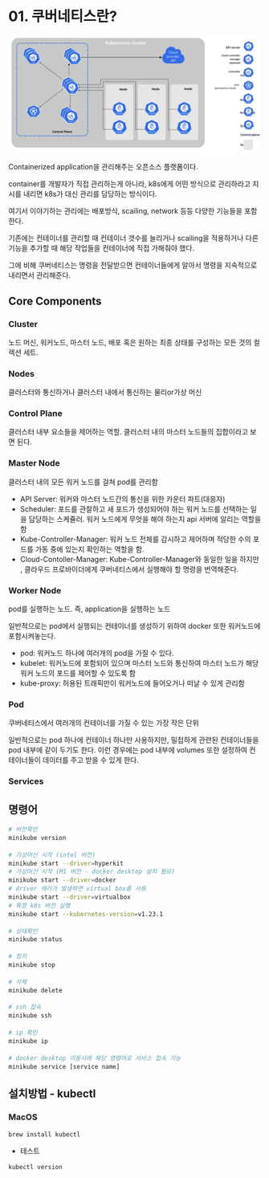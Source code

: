 # 01. 쿠버네티스란?

![/images/TIL/Infra-Kubernetes/01-cluster.svg](/images/TIL/Infra-Kubernetes/01-cluster.svg)

Containerized application을 관리해주는 오픈소스 플랫폼이다.  

container를 개발자가 직접 관리하는게 아니라, k8s에게 어떤 방식으로 관리하라고 지시를 내리면 k8s가 대신 관리를 담당하는 방식이다.  
  
여기서 이야기하는 관리에는 배포방식, scailing, network 등등 다양한 기능들을 포함한다.  

기존에는 컨테이너를 관리할 때 컨테이너 갯수를 늘리거나 scailing을 적용하거나 다른 기능을 추가할 때 해당 작업들을 컨테이너에 직접 가해줘야 했다.  

그에 비해 쿠버네티스는 명령을 전달받으면 컨테이너들에게 알아서 명령을 지속적으로 내리면서 관리해준다.  

## Core Components

### Cluster

노드 머신, 워커노드, 마스터 노드, 배포 혹은 원하는 최종 상태를 구성하는 모든 것의 컬렉션 세트.  

### Nodes

클러스터와 통신하거나 클러스터 내에서 통신하는 물리or가상 머신  

### Control Plane

클러스터 내부 요소들을 제어하는 역할. 클러스터 내의 마스터 노드들의 집합이라고 보면 된다.  

### Master Node

클러스터 내의 모든 워커 노드를 걸쳐 pod를 관리함  

- API Server: 워커와 마스터 노드간의 통신을 위한 카운터 파트(대응자)
- Scheduler: 포드를 관찰하고 새 포드가 생성되어야 하는 워커 노드를 선택하는 일을 담당하는 스케쥴러. 워커 노드에게 무엇을 해야 하는지 api 서버에 알리는 역할을 함
- Kube-Controller-Manager: 워커 노드 전체를 감시하고 제어하며 적당한 수의 포드를 가동 중에 있는지 확인하는 역할을 함.
- Cloud-Contoller-Manager: Kube-Controller-Manager와 동일한 일을 하지만 , 클라우드 프로바이더에게 쿠버네티스에서 실행해야 할 명령을 번역해준다.

### Worker Node

pod를 실행하는 노드. 즉, application을 실행하는 노드  

일반적으로는 pod에서 실행되는 컨테이너를 생성하기 위하여 docker 또한 워커노드에 포함시켜놓는다.  

- pod: 워커노드 하나에 여러개의 pod을 가질 수 있다.
- kubelet: 워커노드에 포함되어 있으며 마스터 노드와 통신하여 마스터 노드가 해당 워커 노드의 포드를 제어할 수 있도록 함
- kube-proxy: 허용된 트래픽만이 워커노드에 들어오거나 떠날 수 있게 관리함

### Pod

쿠버네티스에서 여러개의 컨테이너를 가질 수 있는 가장 작은 단위  

일반적으로는 pod 하나에 컨테이너 하나만 사용하지만, 밀접하게 관련된 컨테이너들을 pod 내부에 같이 두기도 한다. 
이런 경우에는 pod 내부에 volumes 또한 설정하여 컨테이너들이 데이터를 주고 받을 수 있게 한다.  

### Services

## 명령어
```sh
# 버전확인
minikube version

# 가상머신 시작 (intel 버전)
minikube start --driver=hyperkit
# 가상머신 시작 (M1 버전 - docker desktop 설치 필요)
minikube start --driver=docker
# driver 에러가 발생하면 virtual box를 사용
minikube start --driver=virtualbox
# 특정 k8s 버전 실행
minikube start --kubernetes-version=v1.23.1

# 상태확인
minikube status

# 정지
minikube stop

# 삭제
minikube delete

# ssh 접속
minikube ssh

# ip 확인
minikube ip

# docker desktop 이용시에 해당 명령어로 서비스 접속 가능
minikube service [service name]
```

## 설치방법 - kubectl

### MacOS
```sh
brew install kubectl
```

- 테스트
```
kubectl version
```